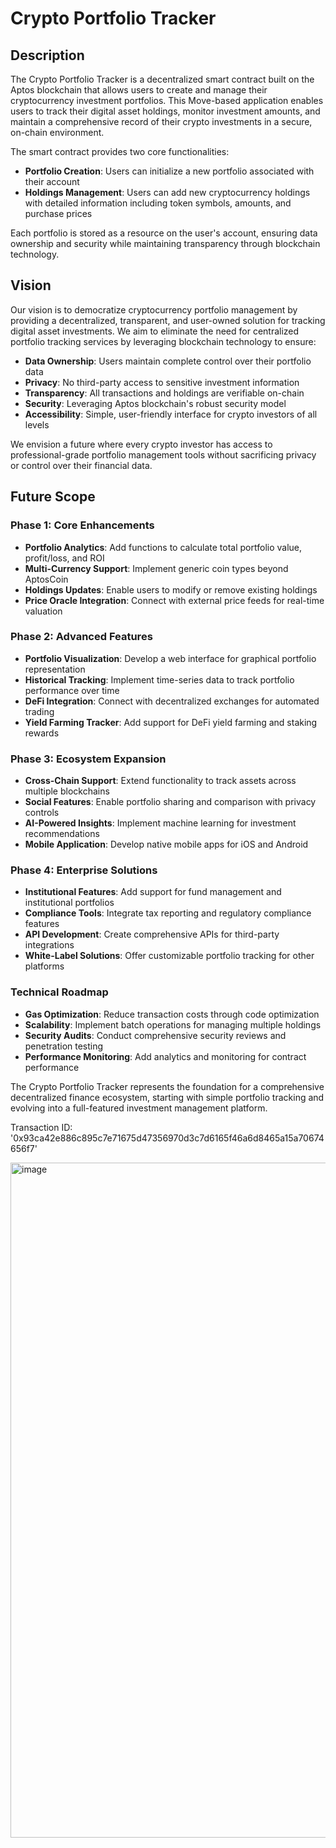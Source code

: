 # Crypto Portfolio Tracker

## Description

The Crypto Portfolio Tracker is a decentralized smart contract built on the Aptos blockchain that allows users to create and manage their cryptocurrency investment portfolios. This Move-based application enables users to track their digital asset holdings, monitor investment amounts, and maintain a comprehensive record of their crypto investments in a secure, on-chain environment.

The smart contract provides two core functionalities:
- **Portfolio Creation**: Users can initialize a new portfolio associated with their account
- **Holdings Management**: Users can add new cryptocurrency holdings with detailed information including token symbols, amounts, and purchase prices

Each portfolio is stored as a resource on the user's account, ensuring data ownership and security while maintaining transparency through blockchain technology.

## Vision

Our vision is to democratize cryptocurrency portfolio management by providing a decentralized, transparent, and user-owned solution for tracking digital asset investments. We aim to eliminate the need for centralized portfolio tracking services by leveraging blockchain technology to ensure:

- **Data Ownership**: Users maintain complete control over their portfolio data
- **Privacy**: No third-party access to sensitive investment information  
- **Transparency**: All transactions and holdings are verifiable on-chain
- **Security**: Leveraging Aptos blockchain's robust security model
- **Accessibility**: Simple, user-friendly interface for crypto investors of all levels

We envision a future where every crypto investor has access to professional-grade portfolio management tools without sacrificing privacy or control over their financial data.

## Future Scope

### Phase 1: Core Enhancements
- **Portfolio Analytics**: Add functions to calculate total portfolio value, profit/loss, and ROI
- **Multi-Currency Support**: Implement generic coin types beyond AptosCoin
- **Holdings Updates**: Enable users to modify or remove existing holdings
- **Price Oracle Integration**: Connect with external price feeds for real-time valuation

### Phase 2: Advanced Features
- **Portfolio Visualization**: Develop a web interface for graphical portfolio representation
- **Historical Tracking**: Implement time-series data to track portfolio performance over time
- **DeFi Integration**: Connect with decentralized exchanges for automated trading
- **Yield Farming Tracker**: Add support for DeFi yield farming and staking rewards

### Phase 3: Ecosystem Expansion
- **Cross-Chain Support**: Extend functionality to track assets across multiple blockchains
- **Social Features**: Enable portfolio sharing and comparison with privacy controls
- **AI-Powered Insights**: Implement machine learning for investment recommendations
- **Mobile Application**: Develop native mobile apps for iOS and Android

### Phase 4: Enterprise Solutions
- **Institutional Features**: Add support for fund management and institutional portfolios
- **Compliance Tools**: Integrate tax reporting and regulatory compliance features
- **API Development**: Create comprehensive APIs for third-party integrations
- **White-Label Solutions**: Offer customizable portfolio tracking for other platforms

### Technical Roadmap
- **Gas Optimization**: Reduce transaction costs through code optimization
- **Scalability**: Implement batch operations for managing multiple holdings
- **Security Audits**: Conduct comprehensive security reviews and penetration testing
- **Performance Monitoring**: Add analytics and monitoring for contract performance

The Crypto Portfolio Tracker represents the foundation for a comprehensive decentralized finance ecosystem, starting with simple portfolio tracking and evolving into a full-featured investment management platform.


Transaction ID: '0x93ca42e886c895c7e71675d47356970d3c7d6165f46a6d8465a15a70674656f7'

<img width="1920" height="1080" alt="image" src="https://github.com/user-attachments/assets/7eb5d210-83be-4fcd-a129-8ef2c488f924" />

